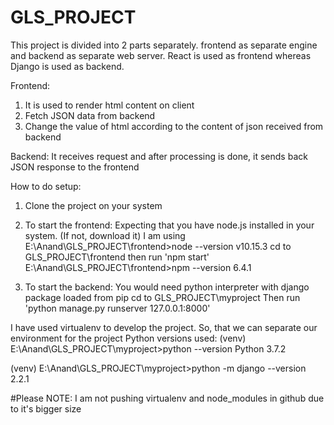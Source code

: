 # GLS_PROJECT
This project is divided into 2 parts separately. frontend as separate engine and backend as separate web server. React is used as frontend whereas Django is used as backend.

Frontend:
1. It is used to render html content on client
2. Fetch JSON data from backend
3. Change the value of html according to the content of json received from backend

Backend:
It receives request and after processing is done, it sends back JSON response to the frontend

How to do setup:
1. Clone the project on your system
2. To start the frontend:
Expecting that you have node.js installed in your system. (If not, download it)
I am using
E:\Anand\GLS_PROJECT\frontend>node --version
v10.15.3
cd to GLS_PROJECT\frontend
then run 'npm start'
E:\Anand\GLS_PROJECT\frontend>npm --version
6.4.1

3. To start the backend:
You would need python interpreter with django package loaded from pip
cd to GLS_PROJECT\myproject
Then run 'python manage.py runserver 127.0.0.1:8000'

I have used virtualenv to develop the project. So, that we can separate our environment for the project
Python versions used: 
(venv) E:\Anand\GLS_PROJECT\myproject>python --version
Python 3.7.2

(venv) E:\Anand\GLS_PROJECT\myproject>python -m django --version
2.2.1

#Please NOTE: I am not pushing virtualenv and node_modules in github due to it's bigger size

